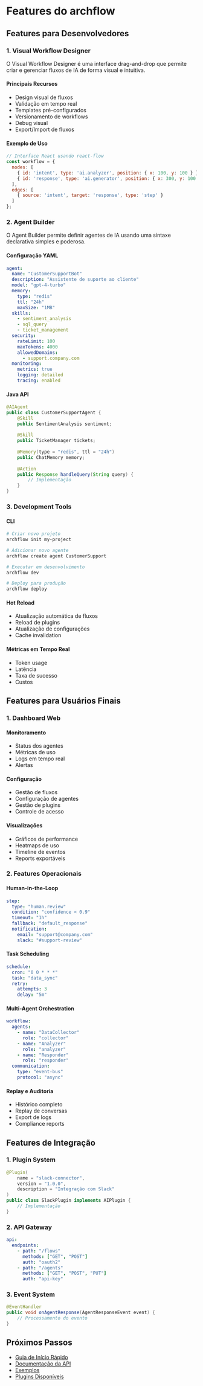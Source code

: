 # Features do archflow

## Features para Desenvolvedores

### 1. Visual Workflow Designer

O Visual Workflow Designer é uma interface drag-and-drop que permite criar e gerenciar fluxos de IA de forma visual e intuitiva.

#### Principais Recursos
- Design visual de fluxos
- Validação em tempo real
- Templates pré-configurados
- Versionamento de workflows
- Debug visual
- Export/Import de fluxos

#### Exemplo de Uso
```javascript
// Interface React usando react-flow
const workflow = {
  nodes: [
    { id: 'intent', type: 'ai.analyzer', position: { x: 100, y: 100 } },
    { id: 'response', type: 'ai.generator', position: { x: 300, y: 100 } }
  ],
  edges: [
    { source: 'intent', target: 'response', type: 'step' }
  ]
};
```

### 2. Agent Builder

O Agent Builder permite definir agentes de IA usando uma sintaxe declarativa simples e poderosa.

#### Configuração YAML
```yaml
agent:
  name: "CustomerSupportBot"
  description: "Assistente de suporte ao cliente"
  model: "gpt-4-turbo"
  memory:
    type: "redis"
    ttl: "24h"
    maxSize: "1MB"
  skills:
    - sentiment_analysis
    - sql_query
    - ticket_management
  security:
    rateLimit: 100
    maxTokens: 4000
    allowedDomains:
      - support.company.com
  monitoring:
    metrics: true
    logging: detailed
    tracing: enabled
```

#### Java API
```java
@AIAgent
public class CustomerSupportAgent {
    @Skill
    public SentimentAnalysis sentiment;
    
    @Skill
    public TicketManager tickets;
    
    @Memory(type = "redis", ttl = "24h")
    public ChatMemory memory;
    
    @Action
    public Response handleQuery(String query) {
        // Implementação
    }
}
```

### 3. Development Tools

#### CLI
```bash
# Criar novo projeto
archflow init my-project

# Adicionar novo agente
archflow create agent CustomerSupport

# Executar em desenvolvimento
archflow dev

# Deploy para produção
archflow deploy
```

#### Hot Reload
- Atualização automática de fluxos
- Reload de plugins
- Atualização de configurações
- Cache invalidation

#### Métricas em Tempo Real
- Token usage
- Latência
- Taxa de sucesso
- Custos

## Features para Usuários Finais

### 1. Dashboard Web

#### Monitoramento
- Status dos agentes
- Métricas de uso
- Logs em tempo real
- Alertas

#### Configuração
- Gestão de fluxos
- Configuração de agentes
- Gestão de plugins
- Controle de acesso

#### Visualizações
- Gráficos de performance
- Heatmaps de uso
- Timeline de eventos
- Reports exportáveis

### 2. Features Operacionais

#### Human-in-the-Loop
```yaml
step:
  type: "human.review"
  condition: "confidence < 0.9"
  timeout: "1h"
  fallback: "default_response"
  notification:
    email: "support@company.com"
    slack: "#support-review"
```

#### Task Scheduling
```yaml
schedule:
  cron: "0 0 * * *"
  task: "data_sync"
  retry:
    attempts: 3
    delay: "5m"
```

#### Multi-Agent Orchestration
```yaml
workflow:
  agents:
    - name: "DataCollector"
      role: "collector"
    - name: "Analyzer"
      role: "analyzer"
    - name: "Responder"
      role: "responder"
  communication:
    type: "event-bus"
    protocol: "async"
```

#### Replay e Auditoria
- Histórico completo
- Replay de conversas
- Export de logs
- Compliance reports

## Features de Integração

### 1. Plugin System
```java
@Plugin(
    name = "slack-connector",
    version = "1.0.0",
    description = "Integração com Slack"
)
public class SlackPlugin implements AIPlugin {
    // Implementação
}
```

### 2. API Gateway
```yaml
api:
  endpoints:
    - path: "/flows"
      methods: ["GET", "POST"]
      auth: "oauth2"
    - path: "/agents"
      methods: ["GET", "POST", "PUT"]
      auth: "api-key"
```

### 3. Event System
```java
@EventHandler
public void onAgentResponse(AgentResponseEvent event) {
    // Processamento do evento
}
```

## Próximos Passos

- [Guia de Início Rápido](quickstart.md)
- [Documentação da API](../reference/api/README.md)
- [Exemplos](../tutorials/examples/README.md)
- [Plugins Disponíveis](../reference/plugins/README.md)